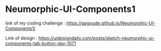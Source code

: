 # Neumorphic-UI-Components1

link of my coding challenge : https://gagoude.github.io/Neumorphic-UI-Components1/

Link of design : https://uidesigndaily.com/posts/sketch-neumorphic-ui-components-tab-button-day-1071
